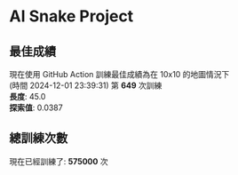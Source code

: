 
# AI Snake Project

## **最佳成績**











































































現在使用 GitHub Action 訓練最佳成績為在 10x10 的地圖情況下  
(時間 2024-12-01 23:39:31) 第 **649** 次訓練  
**長度**: 45.0  
**探索值**: 0.0387























































































































































## 總訓練次數
現在已經訓練了: **575000** 次
